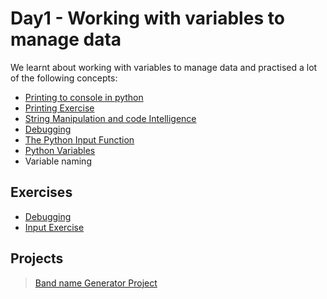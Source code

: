 # Day1 - Working with variables to manage data

We learnt about working with variables to manage data and practised a lot of the following concepts:

- [Printing to console in python](./concepts/00_hello-world.py)
- [Printing Exercise](./concepts/01_printing-exercise.py)
- [String Manipulation and code Intelligence](./concepts/02_string-manipulation.py)
- [Debugging](./concepts/03_debugging-practice.md)
- [The Python Input Function](./concepts/05_input-function.py)
- [Python Variables](./concepts/07_variables.py)
- Variable naming

## Exercises

- [Debugging](./concepts/03_debugging-practice.md)
- [Input Exercise](./concepts/06_input-exercise.md)

## Projects

> [Band name Generator Project](/00-beginner/day-01/main.py)
